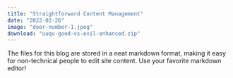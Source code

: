 ```yaml
---
title: "Straightforward Content Management"
date: "2022-02-26"
image: "door-number-1.jpeg"
download: "uuqv-good-vs-evil-enhanced.zip"
---
```


The files for this blog are stored in a neat markdown format, making it easy for non-technical people to edit site content. Use your favorite markdown editor!